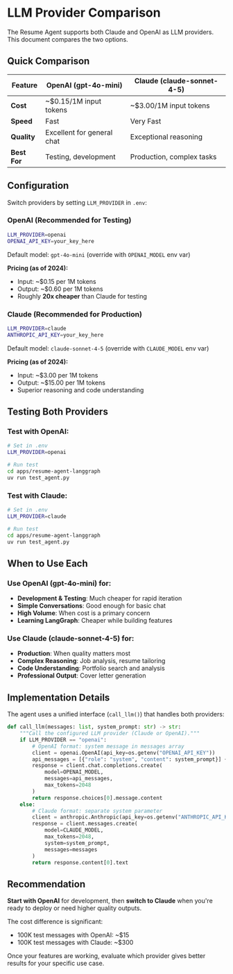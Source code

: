 # LLM Provider Comparison

The Resume Agent supports both Claude and OpenAI as LLM providers. This document compares the two options.

## Quick Comparison

| Feature | OpenAI (gpt-4o-mini) | Claude (claude-sonnet-4-5) |
|---------|----------------------|----------------------------|
| **Cost** | ~$0.15/1M input tokens | ~$3.00/1M input tokens |
| **Speed** | Fast | Very Fast |
| **Quality** | Excellent for general chat | Exceptional reasoning |
| **Best For** | Testing, development | Production, complex tasks |

## Configuration

Switch providers by setting `LLM_PROVIDER` in `.env`:

### OpenAI (Recommended for Testing)

```bash
LLM_PROVIDER=openai
OPENAI_API_KEY=your_key_here
```

Default model: `gpt-4o-mini` (override with `OPENAI_MODEL` env var)

**Pricing (as of 2024):**
- Input: ~$0.15 per 1M tokens
- Output: ~$0.60 per 1M tokens
- Roughly **20x cheaper** than Claude for testing

### Claude (Recommended for Production)

```bash
LLM_PROVIDER=claude
ANTHROPIC_API_KEY=your_key_here
```

Default model: `claude-sonnet-4-5` (override with `CLAUDE_MODEL` env var)

**Pricing (as of 2024):**
- Input: ~$3.00 per 1M tokens
- Output: ~$15.00 per 1M tokens
- Superior reasoning and code understanding

## Testing Both Providers

### Test with OpenAI:
```bash
# Set in .env
LLM_PROVIDER=openai

# Run test
cd apps/resume-agent-langgraph
uv run test_agent.py
```

### Test with Claude:
```bash
# Set in .env
LLM_PROVIDER=claude

# Run test
cd apps/resume-agent-langgraph
uv run test_agent.py
```

## When to Use Each

### Use OpenAI (gpt-4o-mini) for:
- **Development & Testing**: Much cheaper for rapid iteration
- **Simple Conversations**: Good enough for basic chat
- **High Volume**: When cost is a primary concern
- **Learning LangGraph**: Cheaper while building features

### Use Claude (claude-sonnet-4-5) for:
- **Production**: When quality matters most
- **Complex Reasoning**: Job analysis, resume tailoring
- **Code Understanding**: Portfolio search and analysis
- **Professional Output**: Cover letter generation

## Implementation Details

The agent uses a unified interface (`call_llm()`) that handles both providers:

```python
def call_llm(messages: list, system_prompt: str) -> str:
    """Call the configured LLM provider (Claude or OpenAI)."""
    if LLM_PROVIDER == "openai":
        # OpenAI format: system message in messages array
        client = openai.OpenAI(api_key=os.getenv("OPENAI_API_KEY"))
        api_messages = [{"role": "system", "content": system_prompt}] + messages
        response = client.chat.completions.create(
            model=OPENAI_MODEL,
            messages=api_messages,
            max_tokens=2048
        )
        return response.choices[0].message.content
    else:
        # Claude format: separate system parameter
        client = anthropic.Anthropic(api_key=os.getenv("ANTHROPIC_API_KEY"))
        response = client.messages.create(
            model=CLAUDE_MODEL,
            max_tokens=2048,
            system=system_prompt,
            messages=messages
        )
        return response.content[0].text
```

## Recommendation

**Start with OpenAI** for development, then **switch to Claude** when you're ready to deploy or need higher quality outputs.

The cost difference is significant:
- 100K test messages with OpenAI: ~$15
- 100K test messages with Claude: ~$300

Once your features are working, evaluate which provider gives better results for your specific use case.
